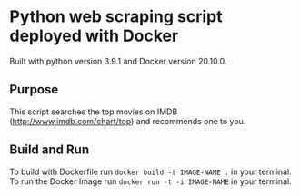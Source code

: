 # Python web scraping script deployed with Docker

Built with python version 3.9.1 and Docker version 20.10.0.

## Purpose

This script searches the top movies on IMDB (http://www.imdb.com/chart/top) and recommends one to you.

## Build and Run

To build with Dockerfile run `docker build -t IMAGE-NAME .` in your terminal. To run the Docker Image run `docker run -t -i IMAGE-NAME` in your terminal.